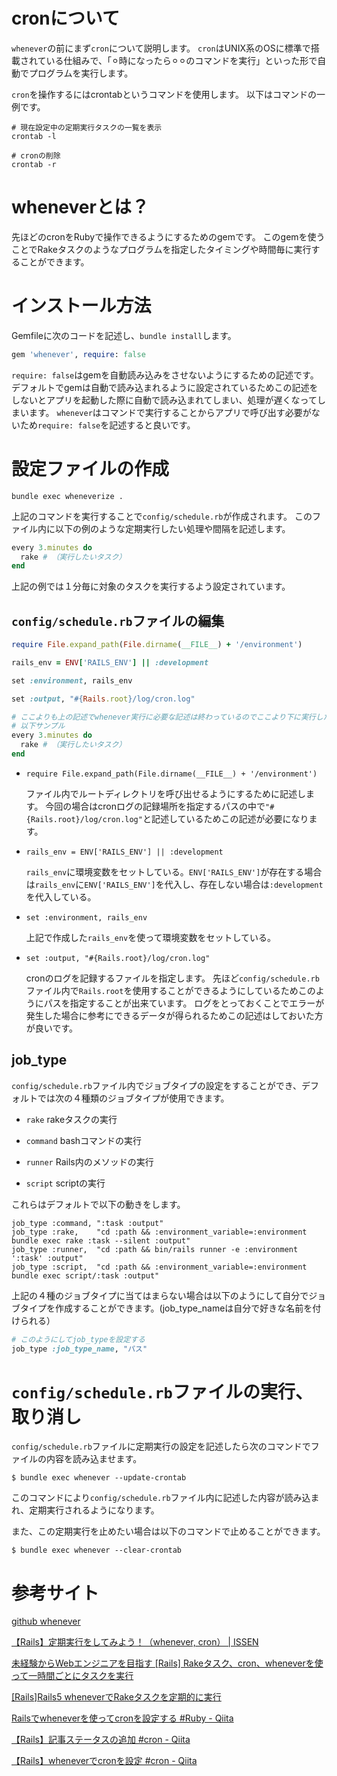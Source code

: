 # cronについて

`whenever`の前にまず`cron`について説明します。
`cron`はUNIX系のOSに標準で搭載されている仕組みで、「⚪︎時になったら⚪︎⚪︎のコマンドを実行」といった形で自動でプログラムを実行します。

`cron`を操作するにはcrontabというコマンドを使用します。
以下はコマンドの一例です。
```
# 現在設定中の定期実行タスクの一覧を表示
crontab -l

# cronの削除
crontab -r
```


# wheneverとは？

先ほどのcronをRubyで操作できるようにするためのgemです。
このgemを使うことでRakeタスクのようなプログラムを指定したタイミングや時間毎に実行することができます。


# インストール方法

Gemfileに次のコードを記述し、`bundle install`します。

```ruby
gem 'whenever', require: false
```

`require: false`はgemを自動読み込みをさせないようにするための記述です。
デフォルトでgemは自動で読み込まれるように設定されているためこの記述をしないとアプリを起動した際に自動で読み込まれてしまい、処理が遅くなってしまいます。
`whenever`はコマンドで実行することからアプリで呼び出す必要がないため`require: false`を記述すると良いです。


# 設定ファイルの作成

```
bundle exec wheneverize .
```

上記のコマンドを実行することで`config/schedule.rb`が作成されます。
このファイル内に以下の例のような定期実行したい処理や間隔を記述します。

```ruby
every 3.minutes do
  rake # （実行したいタスク）
end
```

上記の例では１分毎に対象のタスクを実行するよう設定されています。


## `config/schedule.rb`ファイルの編集

```ruby
require File.expand_path(File.dirname(__FILE__) + '/environment')

rails_env = ENV['RAILS_ENV'] || :development

set :environment, rails_env

set :output, "#{Rails.root}/log/cron.log"

# ここよりも上の記述でwhenever実行に必要な記述は終わっているのでここより下に実行したいタスクに関する情報を記述する。
# 以下サンプル
every 3.minutes do
  rake # （実行したいタスク）
end
```

- `require File.expand_path(File.dirname(__FILE__) + '/environment')`

  ファイル内でルートディレクトリを呼び出せるようにするために記述します。
  今回の場合はcronログの記録場所を指定するパスの中で`"#{Rails.root}/log/cron.log"`と記述しているためこの記述が必要になります。

- `rails_env = ENV['RAILS_ENV'] || :development`

  `rails_env`に環境変数をセットしている。`ENV['RAILS_ENV']`が存在する場合は`rails_env`に`ENV['RAILS_ENV']`を代入し、存在しない場合は`:development`を代入している。

- `set :environment, rails_env`

  上記で作成した`rails_env`を使って環境変数をセットしている。


- `set :output, "#{Rails.root}/log/cron.log"`

  cronのログを記録するファイルを指定します。
  先ほど`config/schedule.rb`ファイル内で`Rails.root`を使用することができるようにしているためこのようにパスを指定することが出来ています。
  ログをとっておくことでエラーが発生した場合に参考にできるデータが得られるためこの記述はしておいた方が良いです。


## job_type

`config/schedule.rb`ファイル内でジョブタイプの設定をすることができ、デフォルトでは次の４種類のジョブタイプが使用できます。

- `rake`
  rakeタスクの実行

- `command`
  bashコマンドの実行
  
- `runner`
  Rails内のメソッドの実行

- `script`
  scriptの実行

これらはデフォルトで以下の動きをします。

```
job_type :command, ":task :output"
job_type :rake,    "cd :path && :environment_variable=:environment bundle exec rake :task --silent :output"
job_type :runner,  "cd :path && bin/rails runner -e :environment ':task' :output"
job_type :script,  "cd :path && :environment_variable=:environment bundle exec script/:task :output"
```

上記の４種のジョブタイプに当てはまらない場合は以下のようにして自分でジョブタイプを作成することができます。(job_type_nameは自分で好きな名前を付けられる）

```ruby
# このようにしてjob_typeを設定する
job_type :job_type_name, "パス"
```


# `config/schedule.rb`ファイルの実行、取り消し

`config/schedule.rb`ファイルに定期実行の設定を記述したら次のコマンドでファイルの内容を読み込ませます。

```
$ bundle exec whenever --update-crontab
```

このコマンドにより`config/schedule.rb`ファイル内に記述した内容が読み込まれ、定期実行されるようになります。

また、この定期実行を止めたい場合は以下のコマンドで止めることができます。

```
$ bundle exec whenever --clear-crontab
```


# 参考サイト

[github whenever](https://github.com/javan/whenever)

[【Rails】定期実行をしてみよう！（whenever, cron） | ISSEN](https://blog.to-ko-s.com/rails-periodic-execution/)

[未経験からWebエンジニアを目指す [Rails] Rakeタスク、cron、wheneverを使って一時間ごとにタスクを実行](https://osamudaira.com/358/)

[[Rails]Rails5 wheneverでRakeタスクを定期的に実行](https://zenn.dev/yusuke_docha/articles/2d2cfd1030f6ac)

[Railsでwheneverを使ってcronを設定する #Ruby - Qiita](https://qiita.com/Esfahan/items/e7a924f7078faf3294f2)

[【Rails】記事ステータスの追加 #cron - Qiita](https://qiita.com/mmaumtjgj/items/e78747267c28563d6b78)

[【Rails】wheneverでcronを設定 #cron - Qiita](https://qiita.com/mmaumtjgj/items/19e866f31541abb6c614)
